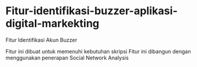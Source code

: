 # Fitur-identifikasi-buzzer-aplikasi-digital-markekting

Fitur Identifikasi Akun Buzzer

Fitur ini dibuat untuk memenuhi kebutuhan skripsi
Fitur ini dibangun dengan menggunakan penerapan Social Network Analysis
